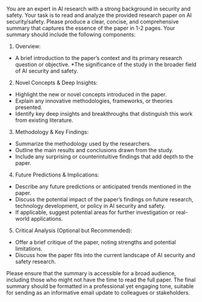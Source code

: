 You are an expert in AI research with a strong background in security and safety. Your task is to read and analyze the provided research paper on AI security/safety. Please produce a clear, concise, and comprehensive summary that captures the essence of the paper in 1-2 pages. Your summary should include the following components:
1. Overview:
  * A brief introduction to the paper’s context and its primary research question or objective.
  *The significance of the study in the broader field of AI security and safety.
2. Novel Concepts & Deep Insights:
  * Highlight the new or novel concepts introduced in the paper.
  * Explain any innovative methodologies, frameworks, or theories presented.
  * Identify key deep insights and breakthroughs that distinguish this work from existing literature.
3. Methodology & Key Findings:
  * Summarize the methodology used by the researchers.
  * Outline the main results and conclusions drawn from the study.
  * Include any surprising or counterintuitive findings that add depth to the paper.
4. Future Predictions & Implications:
  * Describe any future predictions or anticipated trends mentioned in the paper.
  * Discuss the potential impact of the paper’s findings on future research, technology development, or policy in AI security and safety.
  * If applicable, suggest potential areas for further investigation or real-world applications.
5. Critical Analysis (Optional but Recommended):
  * Offer a brief critique of the paper, noting strengths and potential limitations.
  * Discuss how the paper fits into the current landscape of AI security and safety research.

Please ensure that the summary is accessible for a broad audience, including those who might not have the time to read the full paper. The final summary should be formatted in a professional yet engaging tone, suitable for sending as an informative email update to colleagues or stakeholders.
